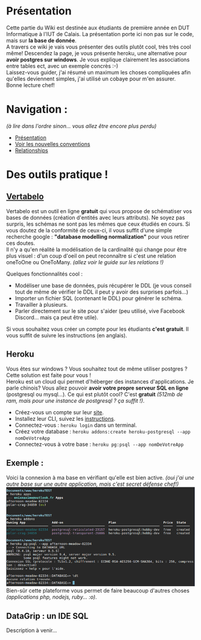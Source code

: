 # Présentation

Cette partie du Wiki est destinée aux étudiants de première année en DUT Informatique à l'IUT de Calais.
La présentation porte ici non pas sur le code, mais sur **la base de donnée**. <br />
A travers ce wiki je vais vous présenter des outils plutôt cool, très très cool même! Descendez la page, je vous présente heroku, une alternative pour **avoir postgres sur windows**. Je vous explique clairement les associations entre tables ect, avec un exemple concrès :-) <br />
Laissez-vous guider, j'ai résumé un maximum les choses compliquées afin qu'elles deviennent simples, j'ai utilisé un cobaye pour m'en assurer. <br />
Bonne lecture chef!

# Navigation :
*(à lire dans l'ordre sinon... vous allez être encore plus perdu)*
- [Présentation](./presentation.md)
- [Voir les nouvelles conventions](./normalizations.md)
- [Relationships](./relationship)

# Des outils pratique !
## [Vertabelo](https://www.vertabelo.com/)
Vertabelo est un outil en ligne **gratuit** qui vous propose de schématiser vos bases de données (création d'entités avec leurs attributs).
Ne soyez pas surpris, les schémas ne sont pas les mêmes que ceux étudiés en cours. Si vous doutez de la conformité de ceux-ci, il vous suffit d'une simple recherche google : **"database modelling normalization"** pour vous retirer ces doutes.
<br />
Il n'y a qu'en réalité la modélisation de la cardinalité qui change pour être plus visuel : d'un coup d'oeil on peut reconnaître si c'est une relation oneToOne ou OneToMany. *(allez voir le guide sur les relations !)*

Quelques fonctionnalités cool :
- Modéliser une base de données, puis récupérer le DDL (je vous conseil tout de même de vérifier le DDL il peut y avoir des surprises parfois...)
- Importer un fichier SQL (contenant le DDL) pour générer le schéma.
- Travailler à plusieurs.
- Parler directement sur le site pour s'aider (peu utilisé, vive Facebook Discord... mais ça peut être utile).

Si vous souhaitez vous créer un compte pour les étudiants **c'est gratuit**. Il vous suffit de suivre les instructions (en anglais).

## Heroku
Vous êtes sur windows ? Vous souhaitez tout de même utiliser postgres ? Cette solution est faite pour vous !<br />
Heroku est un cloud qui permet d'héberger des instances d'applications. Je parle chinois? Vous allez pouvoir **avoir votre propre serveur SQL en ligne** (postgresql ou mysql...). Ce qui est plutôt cool? C'est **gratuit** *(512mb de ram, mais pour une instance de postgresql ? ça suffit !)*.
<br />
- Créez-vous un compte sur leur [site](https://heroku.com).
- Installez leur CLI, suivez les [instructions](https://devcenter.heroku.com/articles/heroku-command-line).
- Connectez-vous : `heroku login` dans un terminal.
- Créez votre database : `heroku addons:create heroku-postgresql --app nomDeVotreApp`
- Connectez-vous à votre base : `heroku pg:psql --app nomDeVotreApp`<br />
## Exemple :
Voici la connexion à ma base en vérifiant qu'elle est bien active. *(oui j'ai une autre base sur une autre application, mais c'est secret défense chef!)* <br />
![heroku](./img/heroku-database.png) <br />
Bien-sûr cette plateforme vous permet de faire beaucoup d'autres choses *(applications php, nodejs, ruby... :o)*.

## DataGrip : un IDE SQL
Description à venir...
